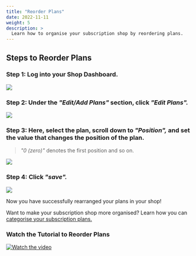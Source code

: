 ```yaml
---
title: "Reorder Plans"
date: 2022-11-11
weight: 5
description: >
  Learn how to organise your subscription shop by reordering plans.
---
```


## Steps to Reorder Plans

### Step 1: Log into your Shop Dashboard.

![](https://subscribie.co.uk/blog/content/images/size/w1000/2022/11/image.png)

### Step 2: Under the *"Edit/Add Plans"* section, click *"Edit Plans".*

![](https://subscribie.co.uk/blog/content/images/size/w1000/2022/11/image-3.png)

### Step 3: Here, select the plan, scroll down to *"Position",* and set the value that changes the position of the plan. 

>*"0 (zero)"* denotes the first position and so on.

![](https://subscribie.co.uk/blog/content/images/size/w1000/2022/11/image-1.png)

### Step 4: Click *"save".*

![](https://subscribie.co.uk/blog/content/images/size/w1000/2022/11/image-2.png)

Now you have successfully rearranged your plans in your shop! 

Want to make your subscription shop more organised? Learn how you can [categorise your subscription plans.](https://docs.subscribie.co.uk/docs/tasks/categorise-subscription-plans/)

### Watch the Tutorial to Reorder Plans

[![Watch the video](https://i.ytimg.com/an_webp/45249uk_t4E/mqdefault_6s.webp?du=3000&sqp=COjihaQG&rs=AOn4CLD04xT4dzBlnIEBNNnTw8kF0E56xQ)](https://youtu.be/45249uk_t4E)